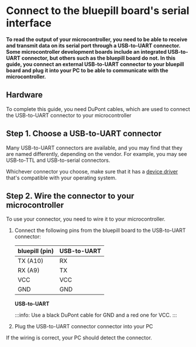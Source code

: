 # Connect to the bluepill board's serial interface

**To read the output of your microcontroller, you need to be able to receive and transmit data on its serial port through a USB-to-UART connector. Some microcontroller development boards include an integrated USB-to-UART connector, but others such as the bluepill board do not. In this guide, you connect an external USB-to-UART connector to your bluepill board and plug it into your PC to be able to communicate with the microcontroller.**

## Hardware

To complete this guide, you need DuPont cables, which are used to connect the USB-to-UART connector to your microcontroller

## Step 1. Choose a USB-to-UART connector

Many USB-to-UART connectors are available, and you may find that they are named differently, depending on the vendor. For example, you may see USB-to-TTL and USB-to-serial connectors.

Whichever connector you choose, make sure that it has a [device driver](https://en.wikipedia.org/wiki/Device_driver) that's compatible with your operating system.

## Step 2. Wire the connector to your microcontroller

To use your connector, you need to wire it to your microcontroller.

1. Connect the following pins from the bluepill board to the USB-to-UART connector:
    
    |    **bluepill (pin)**   |    **USB-to-UART**  |
    |------------------|------------------|
    |    TX (A10)       |    RX            |
    |    RX (A9)        |    TX            |
    |    VCC            |    VCC           |
    |    GND            |    GND           |

    **USB-to-UART**

    :::info:
    Use a black DuPont cable for GND and a red one for VCC.
    :::

2. Plug the USB-to-UART connector connector into your PC

If the wiring is correct, your PC should detect the connector.
